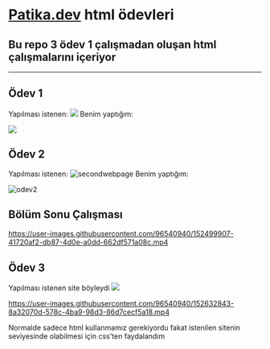 # [Patika.dev](https://patika.dev) html ödevleri

## Bu repo 3 ödev 1 çalışmadan oluşan html çalışmalarını içeriyor
---
## Ödev 1
Yapılması istenen:
![](https://user-images.githubusercontent.com/96540940/152632943-ac48a411-fb69-4879-baf5-8a84ef8e50de.png)
Benim yaptığım:

![](https://user-images.githubusercontent.com/96540940/152499184-05a276c7-4835-45dc-8d13-9d277b56d94e.png)

## Ödev 2
Yapılması istenen:
![secondwebpage](https://user-images.githubusercontent.com/96540940/152632956-99533542-6409-4a40-a0fe-a115a0c5f535.png)
Benim yaptığım:

![odev2](https://user-images.githubusercontent.com/96540940/152499252-d7e986b0-4d26-4b76-8648-281e31f37f4a.png)

## Bölüm Sonu Çalışması

https://user-images.githubusercontent.com/96540940/152499907-41720af2-db87-4d0e-a0dd-662df571a08c.mp4

## Ödev 3
 Yapılması istenen site böyleydi
 ![](https://user-images.githubusercontent.com/96540940/152632892-2e4eda7e-c00f-4412-829d-7f92228f9a24.png)


https://user-images.githubusercontent.com/96540940/152632843-8a32070d-578c-4ba9-98d3-86d7cecf5a18.mp4

Normalde sadece html kullanmamız gerekiyordu fakat istenilen sitenin seviyesinde olabilmesi için css'ten faydalandım

